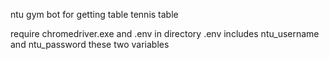 ntu gym bot for getting table tennis table

require chromedriver.exe and .env in directory
.env includes ntu_username and ntu_password these two variables
